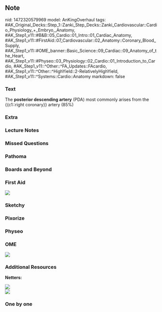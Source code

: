 ## Note
nid: 1472320579969
model: AnKingOverhaul
tags: #AK_Original_Decks::Step_1::Zanki_Step_Decks::Zanki_Cardiovascular::Cardio_Physiology_+_Embryo,_Anatomy, #AK_Step1_v11::#B&B::05_Cardio::01_Intro::01_Cardiac_Anatomy, #AK_Step1_v11::#FirstAid::07_Cardiovascular::02_Anatomy::Coronary_Blood_Supply, #AK_Step1_v11::#OME_banner::Basic_Science::09_Cardiac::09_Anatomy_of_the_Heart, #AK_Step1_v11::#Physeo::03_Physiology::02_Cardio::01_Introduction_to_Cardio, #AK_Step1_v11::^Other::^FA_Updates::FAcardio, #AK_Step1_v11::^Other::^HighYield::2-RelativelyHighYield, #AK_Step1_v11::^Systems::Cardio::Anatomy
markdown: false

### Text
<div>
  The <b>posterior descending artery</b> (PDA) most commonly arises
  from the {{c1::right coronary}} artery (85%)
</div>

### Extra


### Lecture Notes


### Missed Questions


### Pathoma


### Boards and Beyond


### First Aid
<img src="tmpzIeJqF.png">

### Sketchy


### Pixorize


### Physeo


### OME
<div class="ome-widget">
  <a href=
  "https://onlinemeded.org/spa/cardiac/anatomy-of-the-heart/acquire?ref=anki">
  <img src="_OME_AnkiFlashcards_Lesson_2.png"></a>
</div>

### Additional Resources
<b>Netters:</b>
<div>
  <i><img src="paste-299350630597980.jpg"></i>
</div>
<div>
  <div>
    <i><img src="paste-299466594714944.jpg"></i>
  </div>
</div>

### One by one

